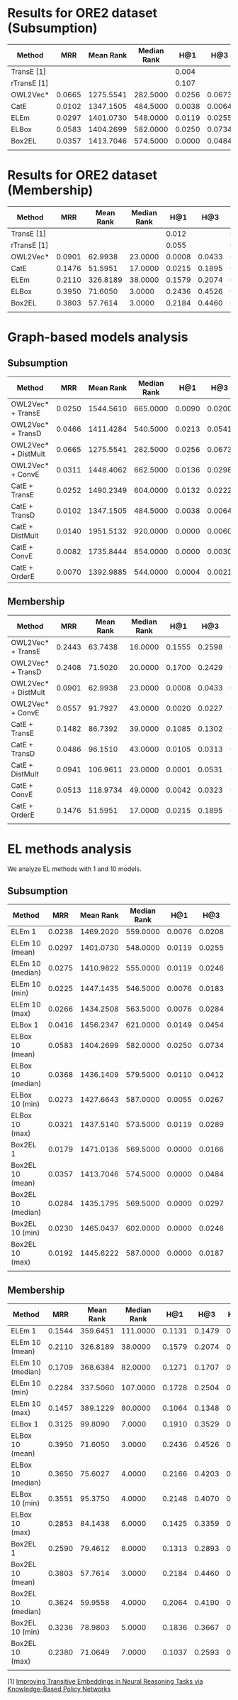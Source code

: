 # Results for ORE2 dataset (Subsumption)


| Method      | MRR    | Mean Rank | Median Rank | H@1    | H@3    | H@10   | H@100  | AUC    | Perc 90th Rank | Below 1000 |
|-------------|--------|-----------|-------------|--------|--------|--------|--------|--------|----------------|------------|
| TransE [1]  |        |           |             | 0.004  |        | 0.107  |        |        |                |            |
| rTransE [1] |        |           |             | 0.107  |        | 0.115  |        |        |                |            |
| OWL2Vec*    | 0.0665 | 1275.5541 | 282.5000    | 0.0256 | 0.0673 | 0.1505 | 0.3700 | 0.8368 | 4442.0000      | 43.4407    |
| CatE        | 0.0102 | 1347.1505 | 484.5000    | 0.0038 | 0.0064 | 0.0115 | 0.1449 | 0.8276 | 4244.0000      | 47.5480    |
| ELEm        | 0.0297 | 1401.0730 | 548.0000    | 0.0119 | 0.0255 | 0.0628 | 0.2076 | 0.8207 | 4546.5000      | 43.4392    |
| ELBox       | 0.0583 | 1404.2699 | 582.0000    | 0.0250 | 0.0734 | 0.1087 | 0.2606 | 0.8203 | 4231.5000      | 42.1163    |
| Box2EL      | 0.0357 | 1413.7046 | 574.5000    | 0.0000 | 0.0484 | 0.0900 | 0.2483 | 0.8191 | 4513.5000      | 43.2432    |
|             |        |           |             |        |        |        |        |        |                |            |

# Results for ORE2 dataset (Membership)



| Method      | MRR    | Mean Rank | Median Rank | H@1    | H@3    | H@10   | H@100  | AUC    | Perc 90th Rank | Below 1000 |
|-------------|--------|-----------|-------------|--------|--------|--------|--------|--------|----------------|------------|
| TransE [1]  |        |           |             | 0.012  |        | 0.113  |        |        |                |            |
| rTransE [1] |        |           |             | 0.055  |        | 0.233  |        |        |                |            |
| OWL2Vec*    | 0.0901 | 62.9938   | 23.0000     | 0.0008 | 0.0433 | 0.3317 | 0.9668 | 0.9920 | 53.5000        | 74.5455    |
| CatE        | 0.1476 | 51.5951   | 17.0000     | 0.0215 | 0.1895 | 0.3619 | 0.9467 | 0.9935 | 77.0000        | 83.6327    |
| ELEm        | 0.2110 | 326.8189  | 38.0000     | 0.1579 | 0.2074 | 0.3295 | 0.5917 | 0.9582 | 612.5000       | 54.1191    |
| ELBox       | 0.3950 | 71.6050   | 3.0000      | 0.2436 | 0.4526 | 0.7493 | 0.9351 | 0.9909 | 47.0000        | 55.9572    |
| Box2EL      | 0.3803 | 57.7614   | 3.0000      | 0.2184 | 0.4460 | 0.7545 | 0.9436 | 0.9927 | 37.0000        | 71.5517    |
|             |        |           |             |        |        |        |        |        |                |            |


# Graph-based models analysis

## Subsumption

| Method              | MRR    | Mean Rank | Median Rank | H@1    | H@3    | H@10   | H@100  | AUC    | Perc 90th Rank | Below 1000 |
|---------------------|--------|-----------|-------------|--------|--------|--------|--------|--------|----------------|------------|
| OWL2Vec* + TransE   | 0.0250 | 1544.5610 | 665.0000    | 0.0090 | 0.0200 | 0.0490 | 0.2084 | 0.8023 | 4714.5000      | 42.1791    |
| OWL2Vec* + TransD   | 0.0466 | 1411.4284 | 540.5000    | 0.0213 | 0.0541 | 0.0776 | 0.2413 | 0.8194 | 4572.5000      | 43.5237    |
| OWL2Vec* + DistMult | 0.0665 | 1275.5541 | 282.5000    | 0.0256 | 0.0673 | 0.1505 | 0.3700 | 0.8368 | 4442.0000      | 43.4407    |
| OWL2Vec* + ConvE    | 0.0311 | 1448.4062 | 662.5000    | 0.0136 | 0.0298 | 0.0563 | 0.2118 | 0.8147 | 4538.5000      | 42.1823    |
| CatE + TransE       | 0.0252 | 1490.2349 | 604.0000    | 0.0132 | 0.0222 | 0.0388 | 0.1594 | 0.8093 | 4537.5000      | 42.9147    |
| CatE + TransD       | 0.0102 | 1347.1505 | 484.5000    | 0.0038 | 0.0064 | 0.0115 | 0.1449 | 0.8276 | 4244.0000      | 47.5480    |
| CatE + DistMult     | 0.0140 | 1951.5132 | 920.0000    | 0.0000 | 0.0060 | 0.0269 | 0.2340 | 0.7502 | 5854.0000      | 34.7661    |
| CatE + ConvE        | 0.0082 | 1735.8444 | 854.0000    | 0.0000 | 0.0030 | 0.0171 | 0.1368 | 0.7778 | 5151.5000      | 39.1411    |
| CatE + OrderE       | 0.0070 | 1392.9885 | 544.0000    | 0.0004 | 0.0021 | 0.0111 | 0.1228 | 0.8218 | 4371.5000      | 45.3729    |

	
## Membership

| Method              | MRR    | Mean Rank | Median Rank | H@1    | H@3    | H@10   | H@100  | AUC    | Perc 90th Rank | Below 1000 |
|---------------------|--------|-----------|-------------|--------|--------|--------|--------|--------|----------------|------------|
| OWL2Vec* + TransE   | 0.2443 | 63.7438   | 16.0000     | 0.1555 | 0.2598 | 0.3944 | 0.8758 | 0.9919 | 119.0000       | 83.8235    |
| OWL2Vec* + TransD   | 0.2408 | 71.5020   | 20.0000     | 0.1700 | 0.2429 | 0.3532 | 0.8654 | 0.9909 | 137.5000       | 82.2888    |
| OWL2Vec* + DistMult | 0.0901 | 62.9938   | 23.0000     | 0.0008 | 0.0433 | 0.3317 | 0.9668 | 0.9920 | 53.5000        | 74.5455    |
| OWL2Vec* + ConvE    | 0.0557 | 91.7927   | 43.0000     | 0.0020 | 0.0227 | 0.1838 | 0.7980 | 0.9883 | 170.0000       | 84.7633    |
| CatE + TransE       | 0.1482 | 86.7392   | 39.0000     | 0.1085 | 0.1302 | 0.1964 | 0.7807 | 0.9890 | 139.0000       | 83.8235    |
| CatE + TransD       | 0.0486 | 96.1510   | 43.0000     | 0.0105 | 0.0313 | 0.0689 | 0.7895 | 0.9878 | 189.0000       | 85.7347    |
| CatE + DistMult     | 0.0941 | 106.9611  | 23.0000     | 0.0001 | 0.0531 | 0.3358 | 0.9554 | 0.9864 | 62.0000        | 65.8182    |
| CatE + ConvE        | 0.0513 | 118.9734  | 49.0000     | 0.0042 | 0.0323 | 0.1358 | 0.7546 | 0.9848 | 209.0000       | 77.1689    |
| CatE + OrderE       | 0.1476 | 51.5951   | 17.0000     | 0.0215 | 0.1895 | 0.3619 | 0.9467 | 0.9935 | 77.0000        | 83.6327    |
|                     |        |           |             |        |        |        |        |        |                |            |

	

# EL methods analysis

We analyze EL methods with 1 and 10 models. 

## Subsumption

| Method             | MRR    | Mean Rank | Median Rank | H@1    | H@3    | H@10   | H@100  | AUC    | Perc 90th Rank | Below 1000 |
|--------------------|--------|-----------|-------------|--------|--------|--------|--------|--------|----------------|------------|
| ELEm  1            | 0.0238 | 1469.2020 | 559.0000    | 0.0076 | 0.0208 | 0.0420 | 0.2003 | 0.8120 | 4773.5000      | 43.8488    |
| ELEm 10 (mean)     | 0.0297 | 1401.0730 | 548.0000    | 0.0119 | 0.0255 | 0.0628 | 0.2076 | 0.8207 | 4546.5000      | 43.4392    |
| ELEm 10 (median)   | 0.0275 | 1410.9822 | 555.0000    | 0.0119 | 0.0246 | 0.0505 | 0.2012 | 0.8195 | 4647.0000      | 44.9899    |
| ELEm 10 (min)      | 0.0225 | 1447.1435 | 546.5000    | 0.0076 | 0.0183 | 0.0441 | 0.1931 | 0.8148 | 4665.5000      | 44.0214    |
| ELEm 10 (max)      | 0.0266 | 1434.2508 | 563.5000    | 0.0076 | 0.0284 | 0.0560 | 0.2080 | 0.8165 | 4761.5000      | 43.5827    |
| ELBox  1           | 0.0416 | 1456.2347 | 621.0000    | 0.0149 | 0.0454 | 0.0866 | 0.2508 | 0.8137 | 4581.0000      | 41.4483    |
| ELBox 10 (mean)    | 0.0583 | 1404.2699 | 582.0000    | 0.0250 | 0.0734 | 0.1087 | 0.2606 | 0.8203 | 4231.5000      | 42.1163    |
| ELBox 10 (median)  | 0.0368 | 1436.1409 | 579.5000    | 0.0110 | 0.0412 | 0.0764 | 0.2398 | 0.8162 | 4455.0000      | 42.4913    |
| ELBox 10 (min)     | 0.0273 | 1427.6643 | 587.0000    | 0.0055 | 0.0267 | 0.0615 | 0.2267 | 0.8173 | 4356.5000      | 41.9178    |
| ELBox 10 (max)     | 0.0321 | 1437.5140 | 573.5000    | 0.0119 | 0.0289 | 0.0649 | 0.2275 | 0.8161 | 4559.5000      | 43.1319    |
| Box2EL  1          | 0.0179 | 1471.0136 | 569.5000    | 0.0000 | 0.0166 | 0.0386 | 0.2203 | 0.8118 | 4675.0000      | 41.9093    |
| Box2EL 10 (mean)   | 0.0357 | 1413.7046 | 574.5000    | 0.0000 | 0.0484 | 0.0900 | 0.2483 | 0.8191 | 4513.5000      | 43.2432    |
| Box2EL 10 (median) | 0.0284 | 1435.1795 | 569.5000    | 0.0000 | 0.0297 | 0.0768 | 0.2462 | 0.8164 | 4608.5000      | 42.0613    |
| Box2EL 10 (min)    | 0.0230 | 1465.0437 | 602.0000    | 0.0000 | 0.0246 | 0.0548 | 0.2309 | 0.8125 | 4648.0000      | 42.6298    |
| Box2EL 10 (max)    | 0.0192 | 1445.6222 | 587.0000    | 0.0000 | 0.0187 | 0.0454 | 0.2224 | 0.8150 | 4452.5000      | 41.8445    |
|                    |        |           |             |        |        |        |        |        |                |            |
	

## Membership

| Method             | MRR    | Mean Rank | Median Rank | H@1    | H@3    | H@10   | H@100  | AUC    | Perc 90th Rank | Below 1000 |
|--------------------|--------|-----------|-------------|--------|--------|--------|--------|--------|----------------|------------|
| ELEm  1            | 0.1544 | 359.6451  | 111.0000    | 0.1131 | 0.1479 | 0.2461 | 0.4865 | 0.9540 | 616.0000       | 53.4606    |
| ELEm 10 (mean)     | 0.2110 | 326.8189  | 38.0000     | 0.1579 | 0.2074 | 0.3295 | 0.5917 | 0.9582 | 612.5000       | 54.1191    |
| ELEm 10 (median)   | 0.1709 | 368.6384  | 82.0000     | 0.1271 | 0.1707 | 0.2559 | 0.5239 | 0.9529 | 639.0000       | 51.6037    |
| ELEm 10 (min)      | 0.2284 | 337.5060  | 107.0000    | 0.1728 | 0.2504 | 0.3241 | 0.4936 | 0.9568 | 586.5000       | 53.2452    |
| ELEm 10 (max)      | 0.1457 | 389.1229  | 80.0000     | 0.1064 | 0.1348 | 0.2270 | 0.5359 | 0.9502 | 677.5000       | 47.2843    |
| ELBox  1           | 0.3125 | 99.8090   | 7.0000      | 0.1910 | 0.3529 | 0.5677 | 0.8747 | 0.9873 | 140.0000       | 63.0252    |
| ELBox 10 (mean)    | 0.3950 | 71.6050   | 3.0000      | 0.2436 | 0.4526 | 0.7493 | 0.9351 | 0.9909 | 47.0000        | 55.9572    |
| ELBox 10 (median)  | 0.3650 | 75.6027   | 4.0000      | 0.2166 | 0.4203 | 0.7073 | 0.9244 | 0.9904 | 59.0000        | 56.3452    |
| ELBox 10 (min)     | 0.3551 | 95.3750   | 4.0000      | 0.2148 | 0.4070 | 0.6772 | 0.8991 | 0.9879 | 101.0000       | 56.8009    |
| ELBox 10 (max)     | 0.2853 | 84.1438   | 6.0000      | 0.1425 | 0.3359 | 0.5864 | 0.8937 | 0.9893 | 108.0000       | 62.6157    |
| Box2EL  1          | 0.2590 | 79.4612   | 8.0000      | 0.1313 | 0.2893 | 0.5524 | 0.8857 | 0.9899 | 119.5000       | 73.8066    |
| Box2EL 10 (mean)   | 0.3803 | 57.7614   | 3.0000      | 0.2184 | 0.4460 | 0.7545 | 0.9436 | 0.9927 | 37.0000        | 71.5517    |
| Box2EL 10 (median) | 0.3624 | 59.9558   | 4.0000      | 0.2064 | 0.4190 | 0.7282 | 0.9382 | 0.9924 | 47.0000        | 72.3464    |
| Box2EL 10 (min)    | 0.3236 | 78.9803   | 5.0000      | 0.1836 | 0.3667 | 0.6522 | 0.9116 | 0.9900 | 83.0000        | 69.9495    |
| Box2EL 10 (max)    | 0.2380 | 71.0649   | 7.0000      | 0.1037 | 0.2593 | 0.5657 | 0.9062 | 0.9910 | 91.0000        | 75.9848    |
|                    |        |           |             |        |        |        |        |        |                |            |




[1] [Improving Transitive Embeddings in Neural Reasoning Tasks via Knowledge-Based Policy Networks](https://ceur-ws.org/Vol-3337/semrec_paper3.pdf)
